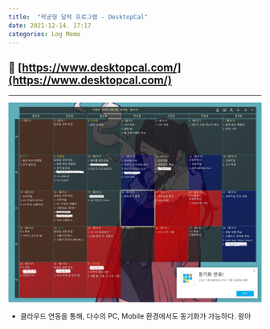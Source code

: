 ```yaml
---
title:  "왁굳형 달력 프로그램 - DesktopCal"
date: 2021-12-14. 17:17
categories: Log Memo
---
```


## 🗿 [https://www.desktopcal.com/](https://www.desktopcal.com/)

---

![바탕화면 달력 스크린샷 내꺼](/assets/img/211214/0000.jpg)

* 클라우드 연동을 통해, 다수의 PC, Mobile 환경에서도 동기화가 가능하다. 왕아
